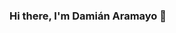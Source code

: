 ### Hi there, I'm Damián Aramayo 👋

<!--
**daramayo90/daramayo90** is a ✨ _special_ ✨ repository because its `README.md` (this file) appears on your GitHub profile.

Here are some ideas to get you started:

- 🔭 I’m currently working on Liberty Latin America as IT Associate Manager, Operational Compliance
- 🌱 I’m currently learning Web Full Stack Developer in Digital House
- 👯 I’m looking to collaborate on Web development projects
- 🤔 I’m looking for help with ...
- 💬 Ask me about ...
- 📫 How to reach me: damianm.aramayo@gmail.com
- 😄 Pronouns: ...
- ⚡ Fun fact: ...
-->
